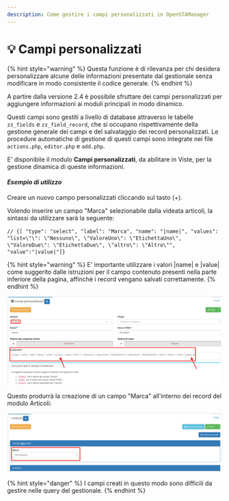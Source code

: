 ```yaml
---
description: Come gestire i campi personalizzati in OpenSTAManager
---
```


# 💡 Campi personalizzati

{% hint style="warning" %}
Questa funzione è di rilevanza per chi desidera personalizzare alcune delle informazioni presentate dal gestionale senza modificare in modo consistente il codice generale.
{% endhint %}

A partire dalla versione 2.4 è possibile sfruttare dei campi personalizzati per aggiungere informazioni ai moduli principali in modo dinamico.

Questi campi sono gestiti a livello di database attraverso le tabelle `zz_fields` e `zz_field_record`, che si occupano rispettivamente della gestione generale dei campi e del salvataggio dei record personalizzati. Le procedure automatiche di gestione di questi campi sono integrate nei file `actions.php`, `editor.php` e `add.php`.

E' disponibile il modulo **Campi personalizzati**, da abilitare in Viste, per la gestione dinamica di queste informazioni.

#### _**Esempio di utilizzo**_

Creare un nuovo campo personalizzati cliccando sul tasto (+).

Volendo inserire un campo "Marca" selezionabile dalla videata articoli, la sintassi da utilizzare sarà la seguente:

```
// {[ "type": "select", "label": "Marca", "name": "|name|", "values": "list=\"\": \"Nessuno\", \"ValoreUno\": \"EtichettaUno\", \"ValoreDue\": \"EtichettaDue\", \"altro\": \"Altro\"", "value":"|value|"]}
```

{% hint style="warning" %}
E' importante utilizzare i valori |name| e |value| come suggerito dalle istruzioni per il campo contenuto presenti nella parte inferiore della pagina, affinchè i record vengano salvati correttamente.
{% endhint %}

![](<../../../.gitbook/assets/image (37).png>)

Questo produrrà la creazione di un campo "Marca" all'interno dei record del modulo Articoli:

![](<../../../.gitbook/assets/image (91) (2) (1).png>)

{% hint style="danger" %}
I campi creati in questo modo sono difficili da gestire nelle query del gestionale.
{% endhint %}

